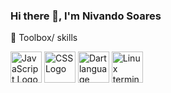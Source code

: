 ### Hi there 👋, I'm Nivando Soares




🧰 Toolbox/ skills


<img src="https://cdn.worldvectorlogo.com/logos/logo-javascript.svg" alt="JavaScript Logo" width="50" height="50"/>   <img src="https://cdn.worldvectorlogo.com/logos/css3.svg" alt="CSS Logo" width="50" height="50"/>   <img src="https://cdn.worldvectorlogo.com/logos/dart.svg" alt="Dart language Logo" width="50" height="50"/>   <img src="https://cdn.worldvectorlogo.com/logos/terminal-1.svg" alt="Linux terminal Logo" width="50" height="50"/>
